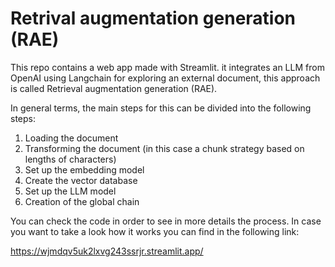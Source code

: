 # Retrival augmentation generation (RAE)

This repo contains a web app made with Streamlit. it integrates an LLM from OpenAI using Langchain for exploring an external document, this approach is called Retrieval augmentation generation (RAE).

In general terms, the main steps for this  can be divided into the following steps: 
1) Loading the document
2) Transforming the document (in this case a chunk strategy based on lengths of characters)
3) Set up the embedding model
4) Create the vector database
5) Set up the LLM model
6) Creation of the global chain

 You can check the code in order to see in more details the process. In case you want to take a look how it works you can find in the following link: 

 https://wjmdqv5uk2lxvg243ssrjr.streamlit.app/
